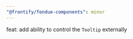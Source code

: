 ```yaml
---
"@frontify/fondue-components": minor
---
```


feat: add ability to control the `Tooltip` externally
